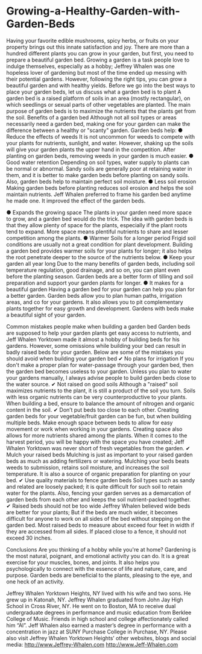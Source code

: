 # Growing-a-Healthy-Garden-with-Garden-Beds
Having your favorite edible mushrooms, spicy herbs, or fruits on your property brings out this innate satisfaction and joy. There are more than a hundred different plants you can grow in your garden, but first, you need to prepare a beautiful garden bed.
Growing a garden is a task people love to indulge themselves, especially as a hobby; Jeffrey Whalen was one hopeless lover of gardening but most of the time ended up messing with their potential gardens. However, following the right tips, you can grow a beautiful garden and with healthy yields. 
Before we go into the best ways to place your garden beds, let us discuss what a garden bed is to plant
A garden bed is a raised platform of soils in an area (mostly rectangular), on which seedlings or sexual parts of other vegetables are planted. The main purpose of garden beds is to maximize the nutrients that the plants get from the soil.
Benefits of a garden bed
Although not all soil types or areas necessarily need a garden bed, making one for your garden can make the difference between a healthy or "scanty" garden.
Garden beds help:
●	Reduce the effects of weeds
It is not uncommon for weeds to compete with your plants for nutrients, sunlight, and water. However, shaking up the soils will give your garden plants the upper hand in the competition. After planting on garden beds, removing weeds in your garden is much easier.
●	Good water retention 
Depending on soil types, water supply to plants can be normal or abnormal. Sandy soils are generally poor at retaining water in them, and it is better to make garden beds before planting on sandy soils. Also, garden beds help to maintain perfect soil moisture. 
●	Less soil erosion
Making garden beds before planting reduces soil erosion and helps the soil maintain nutrients. Jeff Whalen preferred to frame his garden bed anytime he made one. It improved the effect of the garden beds.   



●	Expands the growing space
The plants in your garden need more space to grow, and a garden bed would do the trick. The idea with garden beds is that they allow plenty of space for the plants, especially if the plant roots tend to expand.  More space means plentiful nutrients to share and lesser competition among the plants.
●	Warmer Soils for a longer period
Frigid soil conditions are usually not a great condition for plant development. Building a garden bed provides warmer soils for your plants for longer; it also helps the root penetrate deeper to the source of the nutrients below.
●	Keep your garden all year long
Due to the many benefits of garden beds, including soil temperature regulation, good drainage, and so on, you can plant even before the planting season. Garden beds are a better form of tilling and soil preparation and support your garden plants for longer. 
●	It makes for a beautiful garden
Having a garden bed for your garden can help you plan for a better garden. Garden beds allow you to plan human paths, irrigation areas, and co for your gardens. It also allows you to pit complementary plants together for easy growth and development.
Gardens with beds make a beautiful sight of your garden.

Common mistakes people make when building a garden bed
Garden beds are supposed to help your garden plants get easy access to nutrients, and Jeff Whalen Yorktown made it almost a hobby of building beds for his gardens. However, some omissions while building your bed can result in badly raised beds for your garden.
Below are some of the mistakes you should avoid when building your garden bed
✔	No plans for irrigation
If you don't make a proper plan for water-passage through your garden bed, then the garden bed becomes useless to your garden. Unless you plan to water your gardens manually, I always advise people to build garden beds close to the water source.
✔	Not raised on good soils
Although a "raised" soil maximizes nutrients to the plant, it is still a product of the soil you turn. Soils with less organic nutrients can be very counterproductive to your plants.  When building a bed, ensure to balance the amount of nitrogen and organic content in the soil.
✔	Don’t put beds too close to each other.
 Creating garden beds for your vegetable/fruit garden can be fun, but when building multiple beds. Make enough space between beds to allow for easy movement or work when working in your gardens. Creating space also allows for more nutrients shared among the plants. When it comes to the harvest period, you will be happy with the space you have created; Jeff Whalen Yorktown was never short of fresh vegetables from the garden.
✔	Mulch your raised beds
Mulching is just as important to your raised garden beds as much as adding fertilizers or watering. Mulching your beds beats weeds to submission, retains soil moisture, and increases the soil temperature.  It is also a source of organic preparation for planting on your bed.
✔	Use quality materials to fence garden beds
Soil types such as sandy and related are loosely packed; it is quite difficult for such soil to retain water for the plants. Also, fencing your garden serves as a demarcation of garden beds from each other and keeps the soil nutrient-packed together.
✔	Raised beds should not be too wide
Jeffrey Whalen believed wide beds are better for your plants; But if the beds are much wider, it becomes difficult for anyone to work on all sides of the bed without stepping on the garden bed. Most raised beds to measure about exceed four feet in width if they are accessed from all sides. If placed close to a fence, it should not exceed 30 inches.

Conclusions
Are you thinking of a hobby while you're at home? Gardening is the most natural, poignant, and emotional activity you can do. It is a great exercise for your muscles, bones, and joints. It also helps you psychologically to connect with the essence of life and nature, care, and purpose.
Garden beds are beneficial to the plants, pleasing to the eye, and one heck of an activity.

Jeffrey Whalen Yorktown Heights, NY lived with his wife and two sons.  He grew up in Katonah, NY. Jeffrey Whalen graduated from John Jay High School in Cross River, NY.  He went on to Boston, MA to receive dual undergraduate degrees in performance and music education from Berklee College of Music. Friends in high school and college affectionately called him “Al”. Jeff Whalen also earned a master’s degree in performance with a concentration in jazz at SUNY Purchase College in Purchase, NY.
Please also visit Jeffrey Whalen Yorktown Heights’ other websites, blogs and social media:
http://www.Jeffrey-Whalen.com
http://www.Jeff-Whalen.com

